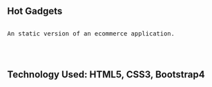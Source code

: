 <h2>Hot Gadgets</h2>

<pre>
<p>An static version of an ecommerce application.</p>

</pre>


<h2>Technology Used: HTML5, CSS3, Bootstrap4</h2>
